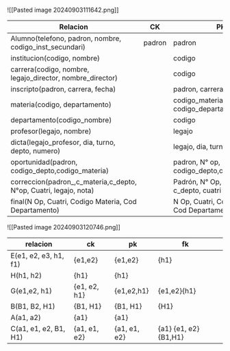 ![[Pasted image 20240903111642.png]]

| Relacion                                                          | CK     | PK                                             | FK                                  |     |
| ----------------------------------------------------------------- | ------ | ---------------------------------------------- | ----------------------------------- | --- |
| Alumno(telefono, padron, nombre, codigo_inst_secundari)           | padron | padron                                         | codigo_inst_secundaria              |     |
| institucion(codigo, nombre)                                       |        | codigo                                         |                                     |     |
| carrera(codigo, nombre, legajo_director, nombre_director)         |        | codigo                                         |                                     |     |
| inscripto(padron, carrera, fecha)                                 |        | padron, carrera                                | padron, carrera                     |     |
| materia(codigo, departamento)                                     |        | codigo_materia, codigo_departamento            | codigo_departamento                 |     |
| departamento(codigo_nombre)                                       |        | codigo                                         |                                     |     |
| profesor(legajo, nombre)                                          |        | legajo                                         |                                     |     |
| dicta(legajo_profesor, dia, turno, depto, numero)                 |        | legajo, dia, turno                             | legajo, depto, numero materia       |     |
| oportunidad(padron, codigo_depto,codigo_materia)                  |        | padron, N° op, codigo_depto,codigo_materia     | padroo, codigo depto codigo materia |     |
| correccion(padron_,c_materia,c_depto, N°op, Cuatri, legajo, nota) |        | Padrón, N° Op, c_mat, c_depto, cuatri          | padro, cmateria, cpto, legajo, N Op |     |
| final(N Op, Cuatri, Codigo Materia, Cod Departamento)             |        | N Op, Cuatri, Codigo Materia, Cod Departamento | Codigo Materia, Cod Departamento    |     |


![[Pasted image 20240903120746.png]]

| relacion              | ck           | pk           | fk                   |     |
| --------------------- | ------------ | ------------ | -------------------- | --- |
| E(e1, e2, e3, h1, f1) | {e1,e2}      | {e1,e2}      | {h1}                 |     |
| H(h1, h2)             | {h1}         | {h1}         |                      |     |
| G(e1,e2, h1)          | {e1, e2, h1} | {e1,e2,h1}   | {e1,e2}{h1}          |     |
| B(B1, B2, H1)         | {B1, H1}     | {B1, H1}     | {H1}                 |     |
| A(a1, a2)             | {a1}         | {a1}         |                      |     |
| C(a1, e1, e2, B1, H1) | {a1, e1, e2} | {a1, e1, e2} | {a1} {e1, e2}{B1,H1} |     |
